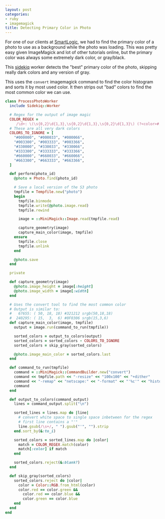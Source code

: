 ```yaml
---
layout: post
categories:
- ruby
- imagemagick
title: Detecting Primary Color in Photo
---
```


For one of our clients at [SmartLogic][smartlogic], we had to find the primary color of a photo to use as a background while the photo was loading. This was pretty easy given ImageMagick and lot of other tutorials online, but the primary color was always some extremely dark color, or gray/black.

This [sidekiq][sidekiq] worker detects the "best" primary color of the photo, skipping really dark colors and any version of gray.

This uses the `convert` imagemagick command to find the color histogram and sorts it by most used color. It then strips out "bad" colors to find the most common color we can use.

```ruby
class ProcessPhotoWorker
  include Sidekiq::Worker

  # Regex for the output of image magic
  COLOR_REGEX =
     /\d+: \(\s{0,2}\d{1,3},\s{0,2}\d{1,3},\s{0,2}\d{1,3}\) (?<color>#.{6}).*/
  # These are all very dark colors
  COLORS_TO_IGNORE = [
    "#000000", "#000033", "#000066",
    "#003300", "#003333", "#003366",
    "#330000", "#330033", "#330066",
    "#333300", "#333333", "#333366",
    "#660000", "#660033", "#660066",
    "#663300", "#663333", "#663366",
  ]

  def perform(photo_id)
    @photo = Photo.find(photo_id)

    # Save a local version of the S3 photo
    tmpfile = Tempfile.new("photo")
    begin
      tmpfile.binmode
      tmpfile.write(@photo.image.read)
      tmpfile.rewind

      image = ::MiniMagick::Image.read(tmpfile.read)

      capture_geometry(image)
      capture_main_color(image, tmpfile)
    ensure
      tmpfile.close
      tmpfile.unlink
    end

    @photo.save
  end

  private

  def capture_geometry(image)
    @photo.image_height = image[:height]
    @photo.image_width = image[:width]
  end

  # Uses the convert tool to find the most common color
  # Output is similar to:
  #   67655: ( 50, 18, 18) #321212 srgb(50,18,18)
  #  240295: ( 15,  3,  6) #0F0306 srgb(15,3,6)
  def capture_main_color(image, tmpfile)
    output = image.run(command_to_run(tmpfile))

    sorted_colors = output_to_colors(output)
    sorted_colors = sorted_colors - COLORS_TO_IGNORE
    sorted_colors = skip_gray(sorted_colors)

    @photo.image_main_color = sorted_colors.last
  end

  def command_to_run(tmpfile)
    command = ::MiniMagick::CommandBuilder.new("convert")
    command << tmpfile.path << "-resize" << "100x100" << "+dither"
    command << "-remap" << "netscape:" << "-format" << "'%c'" << "histogram:info:"
    command
  end

  def output_to_colors(command_output)
    lines = command_output.split("\n")

    sorted_lines = lines.map do |line|
      # convert white space to single space inbetween for the regex
      # first line contains a "'"
      line.gsub(/\s+/, " ").gsub("'", "").strip
    end.sort_by(&:to_i)

    sorted_colors = sorted_lines.map do |color|
      match = COLOR_REGEX.match(color)
      match[:color] if match
    end

    sorted_colors.reject(&:blank?)
  end

  def skip_gray(sorted_colors)
    sorted_colors.reject do |color|
      color = Color::RGB.from_html(color)
      color.red == color.green &&
        color.red == color.blue &&
        color.green == color.blue
    end
  end
end
```

[smartlogic]: http://smartlogic.io
[sidekiq]: https://github.com/mperham/sidekiq
